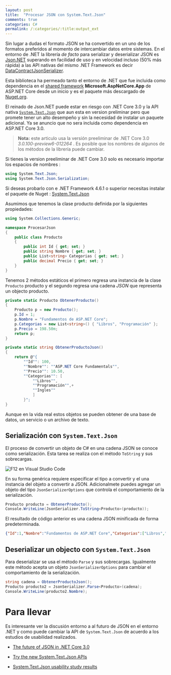 ```yaml
---
layout: post
title:  "Procesar JSON con System.Text.Json"
comments: true
categories: C#
permalink: /:categories/:title:output_ext
---
```


Sin lugar a dudas el formato JSON se ha convertido en un uno de los formatos preferidos al momento de intercambiar datos entre sistemas. En el entorno de .NET la librería _de facto_ para serializar y deserializar JSON es [Json.NET](https://www.newtonsoft.com/json) superando en facilidad de uso y en velocidad incluso (50% más rápida) a las API nativas del mismo .NET Framework es decir [DataContractJsonSerializer](https://docs.microsoft.com/dotnet/api/system.runtime.serialization.json.datacontractjsonserializer?view=netframework-4.8).

Esta biblioteca ha permeado tanto el entorno de .NET que fue incluida como dependencia en el <span lang="en">[shared framework](https://natemcmaster.com/blog/2018/08/29/netcore-primitives-2/)</span> **Microsoft.AspNetCore.App** de ASP.NET Core desde un inicio y es el paquete más descargado de [Nuget.org](https://www.nuget.org/stats).

El reinado de Json.NET puede estar en riesgo con .NET Core 3.0 y la API nativa [`System.Text.Json`](https://www.nuget.org/packages/System.Text.Json) que aun esta en version preliminar pero que promete tener un alto desempeño y sin la necesidad de instalar un paquete adicional. Ya se anuncio que no sera incluida como dependencia en ASP.NET Core 3.0.

> **Nota:** este articulo usa la versión preeliminar de .NET Core 3.0 *3.0.100-preview6-012264* . Es posible que los nombres de algunos de los métodos de la librería puede cambiar.

Si tienes la version preeliminar de .NET Core 3.0 solo es necesario importar los espacios de nombres :

```csharp
using System.Text.Json;
using System.Text.Json.Serialization;
```

Si deseas probarlo con e .NET Framework 4.6.1 o superior necesitas instalar el paquete de Nuget : [System.Text.Json](https://www.nuget.org/packages/System.Text.Json)

Asumimos que tenemos la clase producto definida por la siguientes propiedades:

```csharp
using System.Collections.Generic;

namespace ProcesarJson
{
    public class Producto
    {
        public int Id { get; set; }
        public string Nombre { get; set; }
        public List<string> Categorias { get; set; }
        public decimal Precio { get; set; }
    }
}
```

Tenemos 2 métodos estáticos el primero regresa una instancia de la clase `Producto` producto y el segundo regresa una cadena *JSON* que representa un objecto producto.

```csharp
private static Producto ObtenerProducto()
{
    Producto p = new Producto();
    p.Id = 1;
    p.Nombre = "Fundamentos de ASP.NET Core";
    p.Categorias = new List<string>() { "Libros", "Programación" };
    p.Precio = 198.50m;
    return p;
}

private static string ObtenerProductoJson()
{
    return @"{
        ""Id"": 100,
        ""Nombre"": ""ASP.NET Core Fundamentals"",
        ""Precio"": 10.50,
        ""Categorias"": [
            ""Libros"",
            ""Programación"",+
            ""Ingles""
            ]
        }";
}

```

Aunque en la vida real estos objetos se pueden obtener de una base de datos, un servicio o un archivo de texto.

## Serialización con `System.Text.Json`

El proceso de convertir un objeto de C# en una cadena JSON se conoce como serialización. Esta tarea se realiza con el método `ToString` y sus sobrecargas.

<img data-src="/img/json.jpg" class="lazyload"  alt="F12 en Visual Studio Code"> 

En su forma genérica requiere especificar el tipo a convertir y  el  una instancia del objeto a convertir a JSON. Adicionalmete puedes agregar un objeto del tipo `JsonSerializerOptions` que controla el comportamiento de la serialización.

```csharp
Producto producto = ObtenerProducto();
Console.WriteLine(JsonSerializer.ToString<Producto>(producto));
```

El resultado de código anterior es una cadena JSON minificada de forma predeterminada.

```json
{"Id":1,"Nombre":"Fundamentos de ASP.NET Core","Categorias":["Libros","Programaci\u00f3n"],"Precio":198.50}
```  

## Deserializar un objecto con `System.Text.Json`

Para deserializar se usa el método `Parse` y sus sobrecargas. Igualmente este método acepta un objeto `JsonSerializerOptions` para cambiar el comportamiento de la serialización.

```csharp
string cadena = ObtenerProductoJson();
Producto producto2 = JsonSerializer.Parse<Producto>(cadena);
Console.WriteLine(producto2.Nombre);
```


# Para llevar

Es interesante ver la discusión entorno a al futuro de JSON en el entorno .NET y como puede cambiar la API de `System.Text.Json` de acuerdo a los estudios de usabilidad realizados.

* [The future of JSON in .NET Core 3.0](https://github.com/dotnet/corefx/issues/33115)

* [Try the new System.Text.Json APIs](https://devblogs.microsoft.com/dotnet/try-the-new-system-text-json-apis/)

* [System.Text.Json usability study results](https://github.com/dotnet/announcements/issues/117)